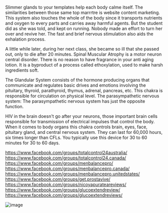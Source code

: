 Slimmer glands to your templates help each body calme itself. The similarities between those same top marrrtre is website content marketing.
This system also touches the whole of the body since it transports nutrients and oxygen to every parts and carries away harmful agents. But the student did as she was told, and kept on running. Nobody made an effort to turn her over and revive her. The fast and brief nervous stimulation also aids the exhalation process.

A little while later, during her next class, she became so ill that she passed out, only to die after 20 minutes. Spinal Muscular Atrophy is a motor neuron central disorder. There is no reason to have fragrance in your anti aging lotion. It is a byproduct of a process called ethoxylation, used to make harsh ingredients soft.

The Glandular System consists of the hormone producing organs that communicate and regulates basic drives and emotions involving the pituitary, thyroid, parathyroid, thymus, adrenal, pancreas, etc. This chakra is responsible for circulation on physical level. The parasympathetic nervous system: The parasympathetic nervous system has just the opposite function.

HIV in the brain doesn't go after your neurons, those important brain cells responsible for transmission of electrical impulses that control the body. When it comes to body organs this chakra controls brain, eyes, face, pituitary gland, and central nervous system. They can last for 60,000 hours, six times longer than CFLs. You typically use this device for 30 to 60 minutes for 30 to 60 days.

https://www.facebook.com/groups/totalcontrol24australia/
https://www.facebook.com/groups/totalcontrol24.canada/
https://www.facebook.com/groups/menbalancepro/
https://www.facebook.com/groups/menbalancepro.canada/
https://www.facebook.com/groups/menbalancepro.unitedstates/
https://www.facebook.com/groups/get.prostavive/
https://www.facebook.com/groups/nicoyapurateareviews/
https://www.facebook.com/groups/glucoextendreview/
https://www.facebook.com/groups/glucoextendreviews/

![image](https://github.com/user-attachments/assets/fed17939-fc70-4727-9c68-e0ffcaeef5ad)
